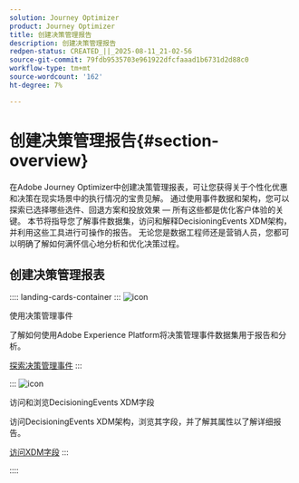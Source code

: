 ```yaml
---
solution: Journey Optimizer
product: Journey Optimizer
title: 创建决策管理报告
description: 创建决策管理报告
redpen-status: CREATED_||_2025-08-11_21-02-56
source-git-commit: 79fdb9535703e961922dfcfaaad1b6731d2d88c0
workflow-type: tm+mt
source-wordcount: '162'
ht-degree: 7%

---
```



# 创建决策管理报告{#section-overview}

在Adobe Journey Optimizer中创建决策管理报表，可让您获得关于个性化优惠和决策在现实场景中的执行情况的宝贵见解。 通过使用事件数据和架构，您可以探索已选择哪些选件、回退方案和投放效果 — 所有这些都是优化客户体验的关键。 本节将指导您了解事件数据集，访问和解释DecisioningEvents XDM架构，并利用这些工具进行可操作的报告。 无论您是数据工程师还是营销人员，您都可以明确了解如何满怀信心地分析和优化决策过程。

## 创建决策管理报表

:::: landing-cards-container
:::
![icon](https://cdn.experienceleague.adobe.com/icons/book.svg)

使用决策管理事件

了解如何使用Adobe Experience Platform将决策管理事件数据集用于报告和分析。

[探索决策管理事件](../using/offers/reports/get-started-events.md)
:::

:::
![icon](https://cdn.experienceleague.adobe.com/icons/list-check.svg)

访问和浏览DecisioningEvents XDM字段

访问DecisioningEvents XDM架构，浏览其字段，并了解其属性以了解详细报告。

[访问XDM字段](../using/offers/reports/xdm-fields.md)
:::

::::
